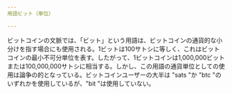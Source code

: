 ```yaml
---
用語ビット（単位）

---
```

ビットコインの文脈では、「ビット」という用語は、ビットコインの通貨的な小分けを指す場合にも使用される。1ビットは100サトシに等しく、これはビットコインの最小不可分単位を表す。したがって、1ビットコインは1,000,000ビットまたは100,000,000サトシに相当する。しかし、この用語の通貨単位としての使用は論争の的となっている。ビットコインユーザーの大半は "sats "か "btc "のいずれかを使用しているが、"bit "は使用していない。
